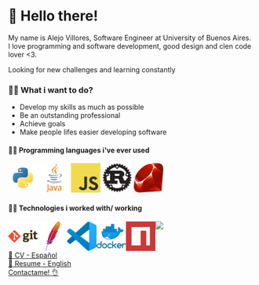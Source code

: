 <h1> 🤙 Hello there!  </h1>

<p>My name is  Alejo Villores, Software Engineer at University of Buenos Aires.<br> I love programming and software development, good design and clen code lover <3. </p>

<p> Looking for new challenges and learning constantly </p>

<h3>🧑‍🎓  What i want to do?</h3>
<ul>
  <li>Develop my skills as much as possible </li>
  <li>Be an outstanding professional</li>
  <li>Achieve goals</li>
  <li>Make people lifes easier developing software</li>
</ul>
<h4>👨‍💻 Programming languages i've ever used </h4>

<div display="inline">
    <img height="60" width="60" margin= "10px" src="https://raw.githubusercontent.com/github/explore/80688e429a7d4ef2fca1e82350fe8e3517d3494d/topics/python/python.png" />
    <img height="60" width="60" src="https://raw.githubusercontent.com/github/explore/80688e429a7d4ef2fca1e82350fe8e3517d3494d/topics/java/java.png"/>
    <img height="60" width="60" src="https://raw.githubusercontent.com/github/explore/80688e429a7d4ef2fca1e82350fe8e3517d3494d/topics/javascript/javascript.png"/>
  <img height="60" width="60" src="https://raw.githubusercontent.com/github/explore/80688e429a7d4ef2fca1e82350fe8e3517d3494d/topics/rust/rust.png"/>
  <img height="60" width="60" src="https://raw.githubusercontent.com/github/explore/80688e429a7d4ef2fca1e82350fe8e3517d3494d/topics/ruby/ruby.png"/>
</div>
<h4>🧑‍💻 Technologies i worked with/ working</h4>
<div style="display:flex;">
    <img height="60" width="60" margin= "5px" src="https://raw.githubusercontent.com/github/explore/80688e429a7d4ef2fca1e82350fe8e3517d3494d/topics/git/git.png"/>
    <img height="60" width="60" margin= "10px" src="https://raw.githubusercontent.com/github/explore/80688e429a7d4ef2fca1e82350fe8e3517d3494d/topics/maven/maven.png"/>
    <img height="60" width="60" margin= "10px" src="https://raw.githubusercontent.com/github/explore/80688e429a7d4ef2fca1e82350fe8e3517d3494d/topics/visual-studio-code/visual-studio-code.png"/>
  <img height="60" width="60" margin= "10" src="https://raw.githubusercontent.com/github/explore/80688e429a7d4ef2fca1e82350fe8e3517d3494d/topics/docker/docker.png"/>
  <img height="60" width="60" margin= "5px" src="https://raw.githubusercontent.com/github/explore/80688e429a7d4ef2fca1e82350fe8e3517d3494d/topics/npm/npm.png"/>
  <img height="60" max-width="150" margin= "5px" src="https://upload.wikimedia.org/wikiversity/en/8/8c/FastAPI_logo.png"/>
</div>
<a href="https://drive.google.com/file/d/1DtYC827jeZ22atClNI3zJSauLWcRueXY/view" >📄 CV - Español</a><br>
<a href="https://drive.google.com/file/d/13V6zyR4EVYfw1r65mrXIVhS5g_9LzaAa/view?usp=share_link" >📄 Resume - English</a>
</br>
<a href="mailto: alejovillores@gmail.com" >Contactame! 👌</a>
<br>

